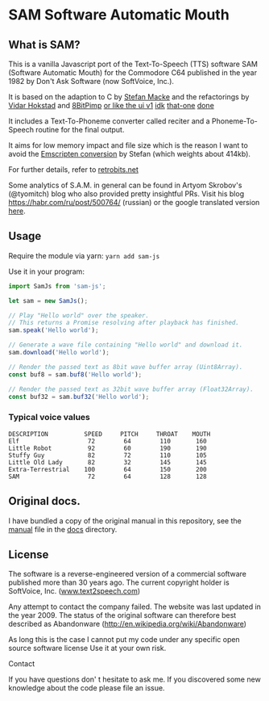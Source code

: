 # SAM Software Automatic Mouth

## What is SAM?

This is a vanilla Javascript port of the Text-To-Speech (TTS) software
SAM (Software Automatic Mouth) for the Commodore C64 published in the
year 1982 by Don't Ask Software (now SoftVoice, Inc.).

It is based on the adaption to C by
[Stefan Macke](https://github.com/s-macke/SAM)
and the refactorings by 
[Vidar Hokstad](https://github.com/vidarh/SAM) and
[8BitPimp](https://github.com/8BitPimp/SAM)
[or like the ui v1](https://benisland.neocities.org/petpet/)
[idk](https://youtu.be/OI-To1eUtuU)
[that-one](https://www.youtube.com/@kanepixels)
[done](https://www.youtube.com/@RetroGamingNow)

It includes a Text-To-Phoneme converter called reciter and a
Phoneme-To-Speech routine for the final output.

It aims for low memory impact and file size which is the reason I want
to avoid the 
[Emscripten conversion](http://simulationcorner.net/index.php?page=sam)
by Stefan (which weights about 414kb).

For further details, refer to
[retrobits.net](http://www.retrobits.net/atari/sam.shtml)

Some analytics of S.A.M. in general can be found in Artyom Skrobov's
(@tyomitch) blog who also provided pretty insightful PRs.
Visit his blog https://habr.com/ru/post/500764/ (russian)
or the google translated version
[here](https://habr-com.translate.goog/ru/post/500764/?_x_tr_sl=auto&_x_tr_tl=en).

## Usage

Require the module via yarn: `yarn add sam-js`

Use it in your program:

```javascript
import SamJs from 'sam-js';

let sam = new SamJs();

// Play "Hello world" over the speaker.
// This returns a Promise resolving after playback has finished.
sam.speak('Hello world');

// Generate a wave file containing "Hello world" and download it.
sam.download('Hello world');

// Render the passed text as 8bit wave buffer array (Uint8Array).
const buf8 = sam.buf8('Hello world');

// Render the passed text as 32bit wave buffer array (Float32Array).
const buf32 = sam.buf32('Hello world');
```

### Typical voice values

```
DESCRIPTION          SPEED     PITCH     THROAT    MOUTH
Elf                   72        64        110       160
Little Robot          92        60        190       190
Stuffy Guy            82        72        110       105
Little Old Lady       82        32        145       145
Extra-Terrestrial    100        64        150       200
SAM                   72        64        128       128
```

## Original docs.

I have bundled a copy of the original manual in this repository, see
the [manual](docs/manual.md) file in the [docs](docs) directory.

## License

The software is a reverse-engineered version of a commercial software
published more than 30 years ago. The current copyright holder is 
SoftVoice, Inc. (www.text2speech.com)

Any attempt to contact the company failed. The website was last
updated in the year 2009. The status of the original
software can therefore best described as Abandonware
(http://en.wikipedia.org/wiki/Abandonware)

As long this is the case I cannot put my code under any specific open
source software license Use it at your own risk.

Contact

If you have questions don' t hesitate to ask me. If you discovered some
new knowledge about the code please file an issue.
